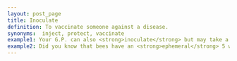 ```yaml
---
layout: post_page
title: Inoculate
definition: To vaccinate someone against a disease.
synonyms:  inject, protect, vaccinate
example1: Your G.P. can also <strong>inoculate</strong> but may take a while to get to get the vaccine in.
example2: Did you know that bees have an <strong>ephemeral</strong> 5 week lifespan?
---
```


